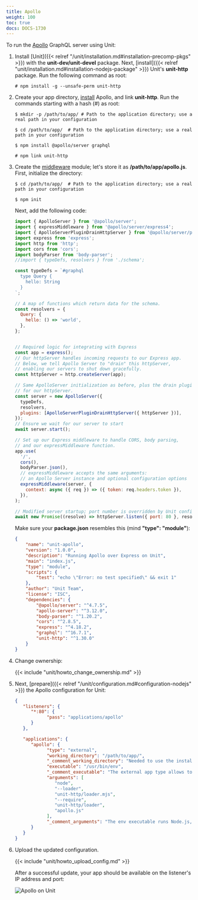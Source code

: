 ```yaml
---
title: Apollo
weight: 100
toc: true
docs: DOCS-1730
---
```


To run the [Apollo](https://www.apollographql.com) GraphQL server
using Unit:

1. Install [Unit]({{< relref "/unit/installation.md#installation-precomp-pkgs" >}}) with the
   **unit-dev/unit-devel** package. Next, [install]({{< relref "unit/installation.md#installation-nodejs-package" >}}) Unit's **unit-http** package. Run the following
   command as root:

   ```console
   # npm install -g --unsafe-perm unit-http
   ```

2. Create your app directory, [install](https://expressjs.com/en/starter/installing.html) Apollo, and link
   **unit-http**. Run the commands starting with a hash (#) as root:

   ```console
   $ mkdir -p /path/to/app/ # Path to the application directory; use a real path in your configuration
   ```

   ```console
   $ cd /path/to/app/  # Path to the application directory; use a real path in your configuration
   ```

   ```console
   $ npm install @apollo/server graphql
   ```

   ```console
   # npm link unit-http
   ```

3. Create the [middleware](https://www.apollographql.com/docs/apollo-server/api/express-middleware/)
   module; let's store it as **/path/to/app/apollo.js**.
   First, initialize the directory:

   ```console
   $ cd /path/to/app/  # Path to the application directory; use a real path in your configuration
   ```

   ```console
   $ npm init
   ```

   Next, add the following code:

   ```javascript
   import { ApolloServer } from '@apollo/server';
   import { expressMiddleware } from '@apollo/server/express4';
   import { ApolloServerPluginDrainHttpServer } from '@apollo/server/plugin/drainHttpServer';
   import express from 'express';
   import http from 'http';
   import cors from 'cors';
   import bodyParser from 'body-parser';
   //import { typeDefs, resolvers } from './schema';

   const typeDefs = `#graphql
     type Query {
       hello: String
     }
   `;

   // A map of functions which return data for the schema.
   const resolvers = {
     Query: {
       hello: () => 'world',
     },
   };


   // Required logic for integrating with Express
   const app = express();
   // Our httpServer handles incoming requests to our Express app.
   // Below, we tell Apollo Server to "drain" this httpServer,
   // enabling our servers to shut down gracefully.
   const httpServer = http.createServer(app);

   // Same ApolloServer initialization as before, plus the drain plugin
   // for our httpServer.
   const server = new ApolloServer({
     typeDefs,
     resolvers,
     plugins: [ApolloServerPluginDrainHttpServer({ httpServer })],
   });
   // Ensure we wait for our server to start
   await server.start();

   // Set up our Express middleware to handle CORS, body parsing,
   // and our expressMiddleware function.
   app.use(
     '/',
     cors(),
     bodyParser.json(),
     // expressMiddleware accepts the same arguments:
     // an Apollo Server instance and optional configuration options
     expressMiddleware(server, {
       context: async ({ req }) => ({ token: req.headers.token }),
     }),
   );

   // Modified server startup; port number is overridden by Unit config
   await new Promise((resolve) => httpServer.listen({ port: 80 }, resolve));
   ```

   Make sure your **package.json** resembles this
   (mind **"type": "module"**):

   ```json
   {
       "name": "unit-apollo",
       "version": "1.0.0",
       "description": "Running Apollo over Express on Unit",
       "main": "index.js",
       "type": "module",
       "scripts": {
           "test": "echo \"Error: no test specified\" && exit 1"
       },
       "author": "Unit Team",
       "license": "ISC",
       "dependencies": {
           "@apollo/server": "^4.7.5",
           "apollo-server": "^3.12.0",
           "body-parser": "^1.20.2",
           "cors": "^2.8.5",
           "express": "^4.18.2",
           "graphql": "^16.7.1",
           "unit-http": "^1.30.0"
       }
   }
   ```

4. Change ownership:

   {{< include "unit/howto_change_ownership.md" >}}


5. Next, [prepare]({{< relref "/unit/configuration.md#configuration-nodejs" >}}) the Apollo configuration for
   Unit:
   ```json
   {
      "listeners": {
         "*:80": {
               "pass": "applications/apollo"
         }
      },

      "applications": {
         "apollo": {
               "type": "external",
               "working_directory": "/path/to/app/",
               "_comment_working_directory": "Needed to use the installed NPM modules; use a real path in your configuration",
               "executable": "/usr/bin/env",
               "_comment_executable": "The external app type allows to run arbitrary executables, provided they establish communication with Unit",
               "arguments": [
                  "node",
                  "--loader",
                  "unit-http/loader.mjs",
                  "--require",
                  "unit-http/loader",
                  "apollo.js"
               ],
               "_comment_arguments": "The env executable runs Node.js, supplying Unit's loader module and your app code as arguments"
         }
      }
   }
   ```

6. Upload the updated configuration.

   {{< include "unit/howto_upload_config.md" >}}

   After a successful update, your app should be available on the listener's IP
   address and port:

   ![Apollo on Unit](/unit/images/apollo.png)
